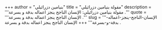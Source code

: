 +++
author = "بنيامين دزرائيلي"
title = "مقولة بنيامين دزرائيلي"
description = '''مقولة بنيامين دزرائيلي: الإنسان الناجح ينجز اعماله بدقة و بسرعة .'''
quote = '''الإنسان الناجح ينجز اعماله بدقة و بسرعة .'''
slug = '''الإنسان-الناجح-ينجز-اعماله-بدقة-و-بسرعة'''
+++
الإنسان الناجح ينجز اعماله بدقة و بسرعة .
